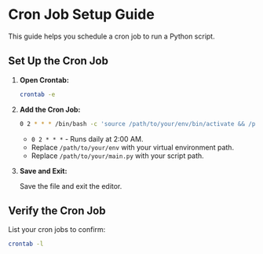 # Cron Job Setup Guide

This guide helps you schedule a cron job to run a Python script.

## Set Up the Cron Job

1. **Open Crontab:**

   ```bash
   crontab -e
   ```

2. **Add the Cron Job:**

   ```bash
   0 2 * * * /bin/bash -c 'source /path/to/your/env/bin/activate && /path/to/your/env/bin/python /path/to/your/main.py'
   ```

   - `0 2 * * *` - Runs daily at 2:00 AM.
   - Replace `/path/to/your/env` with your virtual environment path.
   - Replace `/path/to/your/main.py` with your script path.

3. **Save and Exit:**

   Save the file and exit the editor.

## Verify the Cron Job

List your cron jobs to confirm:

```bash
crontab -l
```